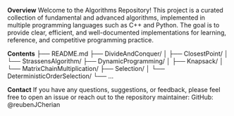**Overview**
Welcome to the Algorithms Repository! This project is a curated collection of fundamental and advanced algorithms, implemented in multiple programming languages such as C++ and Python. 
The goal is to provide clear, efficient, and well-documented implementations for learning, reference, and competitive programming practice.

**Contents** 
├── README.md
├── DivideAndConquer/
│   ├── ClosestPoint/
│   └── StrassensAlgorithm/
├── DynamicProgramming/
│   ├── Knapsack/
│   └── MatrixChainMultiplication/
├── Selection/
│   └── DeterministicOrderSelection/
└── ...

**Contact**
If you have any questions, suggestions, or feedback, please feel free to open an issue or reach out to the repository maintainer:
GitHub: @reubenJCherian

